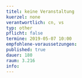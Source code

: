 ```yaml
---
titel: keine Veranstaltung
kuerzel: none
verantwortlich: cn, vs
typ: other
pflicht: false
termine: 2019-05-07 10:00
empfohlene-voraussetzungen: 
published: true
dauer: 180
raum: 3.216
info: 
---
```



